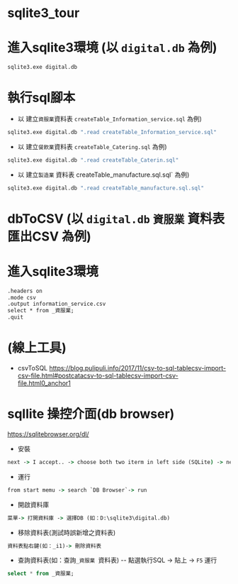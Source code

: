 # sqlite3_tour

# 進入sqlite3環境 (以 `digital.db` 為例)
```cmd
sqlite3.exe digital.db
```

# 執行sql腳本 
- 以 建立`資服業`資料表 `createTable_Information_service.sql` 為例)
```cmd
sqlite3.exe digital.db ".read createTable_Information_service.sql"
```
- 以 建立`餐飲業`資料表 `createTable_Catering.sql` 為例)
```cmd
sqlite3.exe digital.db ".read createTable_Caterin.sql"
```
- 以 建立`製造業` 資料表 createTable_manufacture.sql.sql` 為例)
```cmd
sqlite3.exe digital.db ".read createTable_manufacture.sql.sql"
```

# dbToCSV (以 `digital.db` `資服業` 資料表匯出CSV 為例)

# 進入sqlite3環境 
```cmd
.headers on
.mode csv
.output information_service.csv
select * from _資服業;
.quit
```

# (線上工具)
- csvToSQL
https://blog.pulipuli.info/2017/11/csv-to-sql-tablecsv-import-csv-file.html#postcatacsv-to-sql-tablecsv-import-csv-file.html0_anchor1 

# sqllite 操控介面(db browser)
https://sqlitebrowser.org/dl/ 
- 安裝 
```cmd
next -> I accept.. -> choose both two iterm in left side (SQLite) -> next -> install 
```
- 運行 
```cmd
from start memu -> search `DB Browser`-> run 
```
- 開啟資料庫
```cmd
菜單-> 打開資料庫 -> 選擇DB (如：D:\sqlite3\digital.db) 
```

- 移除資料表(測試時誤新增之資料表)
```cmd
資料表點右鍵(如：_i1)-> 刪除資料表
```

- 查詢資料表(如：查詢`_資服業 `資料表)
-- 點選執行SQL -> 貼上 ->  `F5` 運行

```sql
select * from _資服業;
```

 
 
